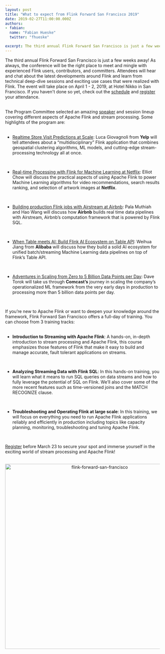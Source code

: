 ```yaml
---
layout: post
title: "What to expect from Flink Forward San Francisco 2019"
date: 2019-02-27T11:00:00.000Z
authors:
- fabian:
  name: "Fabian Hueske"
  twitter: "fhueske"

excerpt: The third annual Flink Forward San Francisco is just a few weeks away! Let's see what Flink Forward San Francisco 2019 has in store for the Apache Flink and stream processing communities. This post covers everything you need to know about this year's Apache Flink conference! 
---
```


The third annual Flink Forward San Francisco is just a few weeks away! As always, the conference will be the right place to meet and mingle with experienced Flink users, contributors, and committers. Attendees will hear and chat about the latest developments around Flink and learn from technical deep-dive sessions and exciting use cases that were realized with Flink. The event will take place on April 1 - 2, 2019, at Hotel Nikko in San Francisco. If you haven't done so yet, check out the [schedule](http://sf-2019.flink-forward.org/conference-program) and [register](https://sf-2019.flink-forward.org/register) your attendance. <br>
<br>

The Program Committee selected an amazing [speaker](https://sf-2019.flink-forward.org/speakers) and session lineup covering different aspects of Apache Flink and stream processing. Some highlights of the program are: <br>
<br>

* [Realtime Store Visit Predictions at Scale](https://sf-2019.flink-forward.org/conference-program#realtime-store-visit-predictions-at-scale): Luca Giovagnoli from **Yelp** will tell attendees about a “multidisciplinary” Flink application that combines geospatial clustering algorithms, ML models, and cutting-edge stream-processing technology all at once. <br>
<br>

* [Real-time Processing with Flink for Machine Learning at Netflix](https://sf-2019.flink-forward.org/conference-program#real-time-processing-with-flink-for-machine-learning-at-netflix): Elliot Chow will discuss the practical aspects of using Apache Flink to power Machine Learning algorithms for video recommendations, search results ranking, and selection of artwork images at **Netflix**.<br>
<br>

* [Building production Flink jobs with Airstream at Airbnb](https://sf-2019.flink-forward.org/conference-program#building-production-flink-jobs-with-airstream-at-airbnb): Pala Muthiah and Hao Wang will discuss how **Airbnb** builds real time data pipelines with Airstream, Airbnb’s computation framework that is powered by Flink SQL.<br>
<br>

* [When Table meets AI: Build Flink AI Ecosystem on Table API](https://sf-2019.flink-forward.org/conference-program#when-table-meets-ai--build-flink-ai-ecosystem-on-table-api): Weihua Jiang from **Alibaba** will discuss how they build a solid AI ecosystem for unified batch/streaming Machine Learning data pipelines on top of Flink’s Table API.<br>
<br>

* [Adventures in Scaling from Zero to 5 Billion Data Points per Day](https://sf-2019.flink-forward.org/conference-program#adventures-in-scaling-from-zero-to-5-billion-data-points-per-day): Dave Torok will take us through **Comcast’s** journey in scaling the company’s operationalized ML framework from the very early days in production to processing more than 5 billion data points per day.<br>
<br>

If you’re new to Apache Flink or want to deepen your knowledge around the framework, Flink Forward San Francisco offers a full-day of training. You can choose from 3 training tracks:<br>
<br>

* **Introduction to Streaming with Apache Flink**: A hands-on, in-depth introduction to stream processing and Apache Flink, this course emphasizes those features of Flink that make it easy to build and manage accurate, fault tolerant applications on streams.<br>
<br>

* **Analyzing Streaming Data with Flink SQL**: In this hands-on training, you will learn what it means to run SQL queries on data streams and how to fully leverage the potential of SQL on Flink. We’ll also cover some of the more recent features such as time-versioned joins and the MATCH RECOGNIZE clause.<br>
<br>

* **Troubleshooting and Operating Flink at large scale**: In this training, we will focus on everything you need to run Apache Flink applications reliably and efficiently in production including topics like capacity planning, monitoring, troubleshooting and tuning Apache Flink.<br>
<br>


[Register](https://sf-2019.flink-forward.org/register) before March 23 to secure your spot and immerse yourself in the exciting world of stream processing and Apache Flink!<br>

<br>
<center>
<img src="{{ site.baseurl }}/img/blog/banner-ff-sf-blog.png" width="600px" alt="flink-forward-san-francisco"/>
</center>
<br>